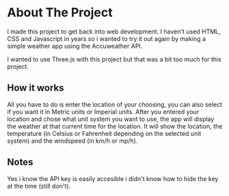 # About The Project

I made this project to get back into web development. I haven't used HTML, CSS and Javascript in years so i wanted to try it out again by making a simple weather app using the Accuweather API.

I wanted to use Three.js with this project but that was a bit too much for this project.

## How it works

All you have to do is enter the location of your choosing, you can also select if you want it in Metric units or Imperial units.
After you entered your location and chose what unit system you want to use, the app will display the weather at that current time for the location.
It will show the location, the temperature (in Celsius or Fahrenheit depending on the selected unit system) and the windspeed (in km/h or mp/h).

## Notes

Yes i know the API key is easily accesible i didn't know how to hide the key at the time (still don't).
